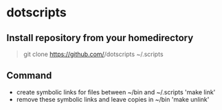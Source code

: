# dotscripts

## Install repository from your homedirectory
> git clone https://github.com/<USERNAME>/dotscripts ~/.scripts

## Command
* create symbolic links for files between ~/bin and ~/.scripts
'make link'
* remove these symbolic links and leave copies in ~/bin
'make unlink'

